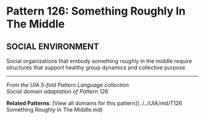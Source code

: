 # Pattern 126: Something Roughly In The Middle

## SOCIAL ENVIRONMENT

Social organizations that embody something roughly in the middle require structures that support healthy group dynamics and collective purpose.

---

*From the UIA 5-fold Pattern Language collection*  
*Social domain adaptation of Pattern 126*

**Related Patterns**: [View all domains for this pattern](../../UIA/md/T126 Something Roughly In The Middle.md)
